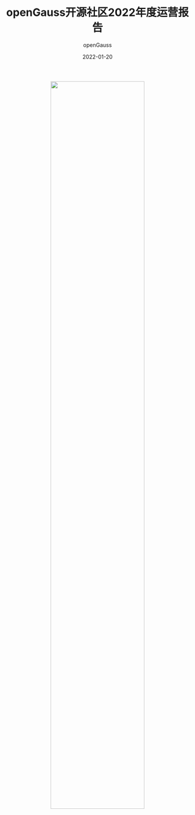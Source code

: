 ﻿---
title: 'openGauss开源社区2022年度运营报告'
date: '2022-01-20'
tags: ['theme']
banner: '/category/news/2023-01-20/banner.jpg'
author: 'openGauss'
category: 'news'
summary: 'openGauss开源社区2022年度运营报告'
---

<div style="text-align:center"><img src="/zh/news/2023-01-20/poster.jpg" style="width: 70%"></div>

